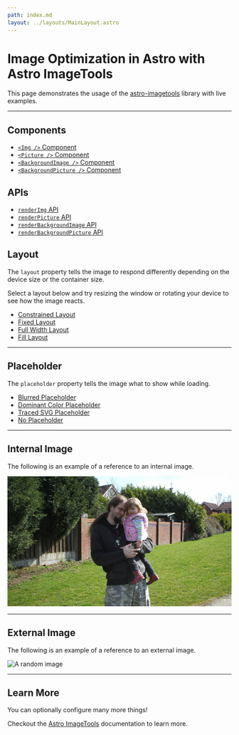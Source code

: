 ```yaml
---
path: index.md
layout: ../layouts/MainLayout.astro
---
```


# Image Optimization in Astro with Astro ImageTools

This page demonstrates the usage of the [astro-imagetools](https://www.npmjs.com/package/astro-imagetools) library with live examples.

<hr />

## Components

- [`<Img />` Component](/components/Img)
- [`<Picture />` Component](/components/Picture)
- [`<BackgroundImage />` Component](/components/BackgroundImage)
- [`<BackgroundPicture />` Component](/components/BackgroundPicture)

## APIs

- [`renderImg` API](/api/renderImg)
- [`renderPicture` API](/api/renderPicture)
- [`renderBackgroundImage` API](/api/renderBackgroundImage)
- [`renderBackgroundPicture` API](/api/renderBackgroundPicture)

## Layout

The `layout` property tells the image to respond differently depending on the device size or the container size.

Select a layout below and try resizing the window or rotating your device to see how the image reacts.

- [Constrained Layout](/layout/constrained)
- [Fixed Layout](/layout/fixed)
- [Full Width Layout](/layout/fullWidth)
- [Fill Layout](/layout/fill)

<hr />

## Placeholder

The `placeholder` property tells the image what to show while loading.

- [Blurred Placeholder](/placeholder/blurred)
- [Dominant Color Placeholder](/placeholder/dominantColor)
- [Traced SVG Placeholder](/placeholder/tracedSVG)
- [No Placeholder](/placeholder/none)

<hr />

## Internal Image

The following is an example of a reference to an internal image.

![A father holding his beloved daughter in his arms](../images//elva-800w.jpg)

<hr />

## External Image

The following is an example of a reference to an external image.

![A random image](https://picsum.photos/1024/768)

<hr />

## Learn More

You can optionally configure many more things!

Checkout the [Astro ImageTools](https://astro-imagetools-docs.vercel.app/) documentation to learn more.
